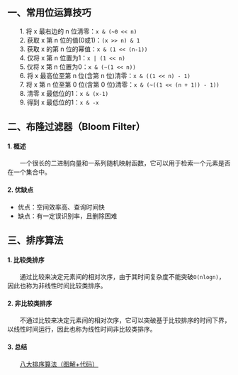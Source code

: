 ## 一、常用位运算技巧
　　1. 将 x 最右边的 n 位清零：`x & (~0 << n)`<br>
　　2. 获取 x 第 n 位的值(0或1)：`(x >> n) & 1`<br>
　　3. 获取 x 的第 n 位的幂值：`x & (1 << (n-1))`<br>
　　4. 仅将 x 第 n 位置为1：`x | (1 << n)`<br>
　　5. 仅将 x 第 n 位置为0：`x & (~(1 << n))`<br>
　　6. 将 x 最高位至第 n 位(含第 n 位)清零：`x & ((1 << n) - 1)`<br>
　　7. 将 x 第 n 位至第 0 位(含第 0 位)清零：`x & (~((1 << (n + 1)) - 1))`<br>
　　8. 清零 x 最低位的1：`x & (x-1)`<br>
　　9. 得到 x 最低位的1：`x & -x`<br>

## 二、布隆过滤器（Bloom Filter）
#### 1. 概述
　　一个很长的二进制向量和一系列随机映射函数，它可以用于检索一个元素是否在一个集合中。<br>
#### 2. 优缺点
- 优点：空间效率高、查询时间快<br>
- 缺点：有一定误识别率，且删除困难<br>

## 三、排序算法
#### 1. 比较类排序
　　通过比较来决定元素间的相对次序，由于其时间复杂度不能突破`O(nlogn)`，因此也称为非线性时间比较类排序。<br>
#### 2. 非比较类排序
　　不通过比较来决定元素间的相对次序，它可以突破基于比较排序的时间下界，以线性时间运行，因此也称为线性时间非比较类排序。<br>
#### 3. 总结
　　[八大排序算法（图解+代码）](https://blog.csdn.net/X_Perseverance/article/details/80489804)<br>

